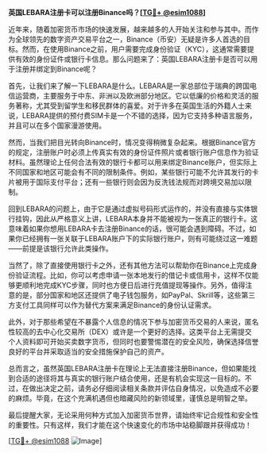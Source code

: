 **英国LEBARA注册卡可以注册Binance吗？[[TG💪+ @esim1088](https://t.me/s/esim1088)]**

近年来，随着加密货币市场的快速发展，越来越多的人开始关注和参与其中。而作为全球领先的数字资产交易平台之一，Binance（币安）无疑是许多人首选的目标。然而，在使用Binance之前，用户需要完成身份验证（KYC），这通常需要提供有效的身份证件或银行卡信息。那么问题来了：英国LEBARA注册卡是否可以用于注册并绑定到Binance呢？

首先，让我们来了解一下LEBARA是什么。LEBARA是一家总部位于瑞典的跨国电信运营商，主要服务于中东、非洲以及欧洲部分地区。它以低廉的价格和灵活的服务著称，尤其受到留学生和移民群体的喜爱。对于许多在英国生活的外籍人士来说，LEBARA提供的预付费SIM卡是一个不错的选择，因为它支持多种语言服务，并且可以在多个国家漫游使用。

然而，当我们把目光转向Binance时，情况变得稍微复杂起来。根据Binance官方的规定，注册账户时必须上传真实有效的身份证件照片或者银行账户信息作为验证材料。虽然理论上任何合法有效的银行卡都可以用来绑定Binance账户，但实际上不同国家和地区可能会有不同的限制条件。例如，某些银行可能不允许其发行的卡片被用于国际支付平台；还有一些银行则会因为反洗钱法规而对跨境交易加以限制。

回到LEBARA的问题上，由于它是通过虚拟号码形式运作的，并没有直接与实体银行挂钩，因此从严格意义上讲，LEBARA本身并不能被视为一张真正的银行卡。这意味着如果你想用LEBARA卡去注册Binance的话，很可能会遇到障碍。不过，如果你已经拥有一张关联于LEBARA账户下的实际银行账户，则有可能绕过这一难题——前提是该银行允许此类操作。

当然了，除了直接使用银行卡之外，还有其他方法可以帮助你在Binance上完成身份验证流程。比如，你可以考虑申请一张本地发行的借记卡或信用卡，这样不仅能够更顺利地完成KYC步骤，同时也方便日后进行充值提现等操作。另外，值得注意的是，部分国家和地区还提供了电子钱包服务，如PayPal、Skrill等，这些第三方支付工具同样可以作为替代方案来满足Binance的身份认证需求。

此外，对于那些希望在不暴露个人信息的情况下参与加密货币交易的人来说，匿名性较高的去中心化交易所（DEX）或许是一个更好的选择。这类平台上无需提交个人资料即可开始买卖数字货币，但同时也要警惕潜在的安全风险，确保选择信誉良好的平台并采取适当的安全措施保护自己的资产。

总而言之，虽然英国LEBARA注册卡在理论上无法直接注册Binance，但如果能找到合适的途径将其与真实的银行账户结合使用，还是有机会实现这一目标的。不过，在做出决定之前，请务必仔细阅读相关条款并评估自身情况，以免造成不必要的麻烦。毕竟，在这个充满机遇但也暗藏风险的新领域里，谨慎总是明智之举。

最后提醒大家，无论采用何种方式加入加密货币世界，请始终牢记合规性和安全性的重要性。只有这样，我们才能在这个快速变化的市场中站稳脚跟并获得成功！

[[TG💪+ @esim1088](https://t.me/s/esim1088) ![Image](https://i.postimg.cc/4NQfJmqS/Snipaste-2025-05-13-00-14-12.png)]